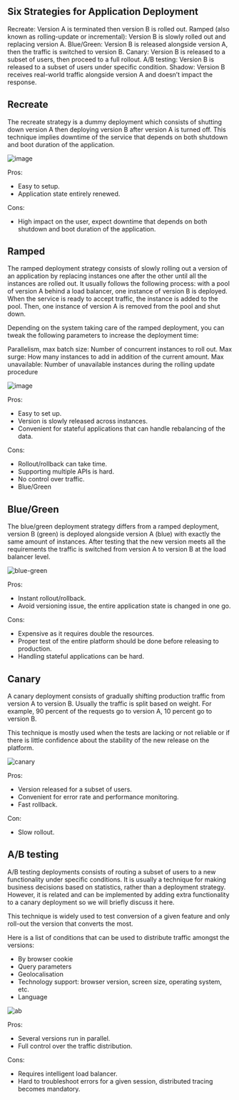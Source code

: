 
## Six Strategies for Application Deployment

Recreate: Version A is terminated then version B is rolled out.
Ramped (also known as rolling-update or incremental): Version B is slowly rolled out and replacing version A.
Blue/Green: Version B is released alongside version A, then the traffic is switched to version B.
Canary: Version B is released to a subset of users, then proceed to a full rollout.
A/B testing: Version B is released to a subset of users under specific condition.
Shadow: Version B receives real-world traffic alongside version A and doesn’t impact the response.

## Recreate
The recreate strategy is a dummy deployment which consists of shutting down version A then deploying version B after version A is turned off. This technique implies downtime of the service that depends on both shutdown and boot duration of the application.

![image](https://user-images.githubusercontent.com/40743779/188452361-0fe95ec8-1bab-488d-9359-a72cd4df53a9.png)

Pros:
  - Easy to setup.
  - Application state entirely renewed.

Cons:
  - High impact on the user, expect downtime that depends on both shutdown and boot duration of the application.

## Ramped
The ramped deployment strategy consists of slowly rolling out a version of an application by replacing instances one after the other until all the instances are rolled out. It usually follows the following process: with a pool of version A behind a load balancer, one instance of version B is deployed. When the service is ready to accept traffic, the instance is added to the pool. Then, one instance of version A is removed from the pool and shut down.

Depending on the system taking care of the ramped deployment, you can tweak the following parameters to increase the deployment time:

Parallelism, max batch size: Number of concurrent instances to roll out.
Max surge: How many instances to add in addition of the current amount.
Max unavailable: Number of unavailable instances during the rolling update procedure

![image](https://user-images.githubusercontent.com/40743779/188452526-dc37dc34-8bf1-46de-bcea-11cc467f043c.png)

Pros:
  - Easy to set up.
  - Version is slowly released across instances.
  - Convenient for stateful applications that can handle rebalancing of the data.

Cons:
  - Rollout/rollback can take time.
  - Supporting multiple APIs is hard.
  - No control over traffic.
  - Blue/Green

## Blue/Green
The blue/green deployment strategy differs from a ramped deployment, version B (green) is deployed alongside version A (blue) with exactly the same amount of instances. After testing that the new version meets all the requirements the traffic is switched from version A to version B at the load balancer level.

![blue-green](https://user-images.githubusercontent.com/40743779/188453166-9fce0368-d629-4423-8825-ab890e9303d3.gif)


Pros:
  - Instant rollout/rollback.
  - Avoid versioning issue, the entire application state is changed in one go.

Cons:
  - Expensive as it requires double the resources.
  - Proper test of the entire platform should be done before releasing to production.
  - Handling stateful applications can be hard.

## Canary
A canary deployment consists of gradually shifting production traffic from version A to version B. Usually the traffic is split based on weight. For example, 90 percent of the requests go to version A, 10 percent go to version B.

This technique is mostly used when the tests are lacking or not reliable or if there is little confidence about the stability of the new release on the platform.

![canary](https://user-images.githubusercontent.com/40743779/188453339-fdc901ee-8a4b-4b9b-8757-1383e0704a0c.gif)

Pros:
  - Version released for a subset of users.
  - Convenient for error rate and performance monitoring.
  - Fast rollback.

Con:
  - Slow rollout.

## A/B testing
A/B testing deployments consists of routing a subset of users to a new functionality under specific conditions. It is usually a technique for making business decisions based on statistics, rather than a deployment strategy. However, it is related and can be implemented by adding extra functionality to a canary deployment so we will briefly discuss it here.

This technique is widely used to test conversion of a given feature and only roll-out the version that converts the most.

Here is a list of conditions that can be used to distribute traffic amongst the versions:

  - By browser cookie
  - Query parameters
  - Geolocalisation
  - Technology support: browser version, screen size, operating system, etc.
  - Language

![ab](https://user-images.githubusercontent.com/40743779/188453549-ac080d80-977d-4044-9fde-8d5d9f4b8f64.gif)


Pros:
  - Several versions run in parallel.
  - Full control over the traffic distribution.

Cons:
  - Requires intelligent load balancer.
  - Hard to troubleshoot errors for a given session, distributed tracing becomes mandatory.
